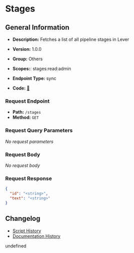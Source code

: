 # Stages

## General Information
- **Description:** Fetches a list of all pipeline stages in Lever

- **Version:** 1.0.0
- **Group:** Others
- **Scopes:**: stages:read:admin
- **Endpoint Type:** sync
- **Code:** [🔗](https://github.com/NangoHQ/integration-templates/tree/main/integrations/lever-sandbox/syncs/stages.ts)

### Request Endpoint

- **Path:** `/stages`
- **Method:** `GET`

### Request Query Parameters

_No request parameters_

### Request Body

_No request body_

### Request Response

```json
{
  "id": "<string>",
  "text": "<string>"
}
```

## Changelog


- [Script History](https://github.com/NangoHQ/integration-templates/commits/main/integrations/lever-sandbox/syncs/stages.ts)
- [Documentation History](https://github.com/NangoHQ/integration-templates/commits/main/integrations/lever-sandbox/syncs/stages.md)

<!-- END  GENERATED CONTENT -->







undefined